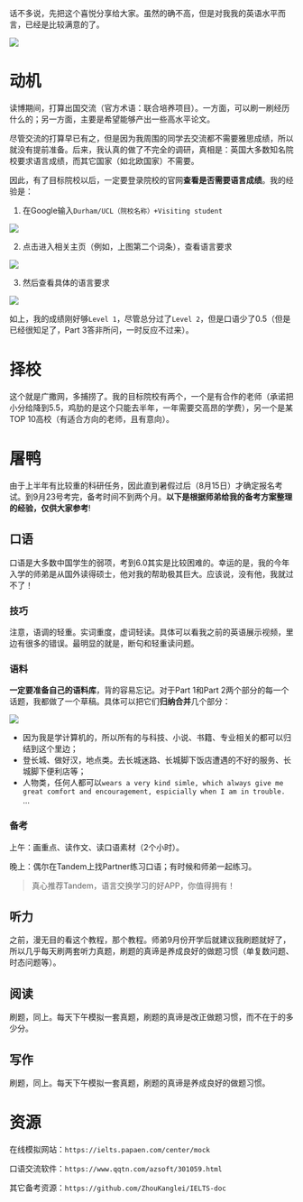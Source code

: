 话不多说，先把这个喜悦分享给大家。虽然的确不高，但是对我我的英语水平而言，已经是比较满意的了。

![](https://raw.githubusercontent.com/ZhouKanglei/jidianxia/master/picgo/2023/09/27/ielts-zkl.png)

# 动机

读博期间，打算出国交流（官方术语：联合培养项目）。一方面，可以刷一刷经历什么的；另一方面，主要是希望能够产出一些高水平论文。

尽管交流的打算早已有之，但是因为我周围的同学去交流都不需要雅思成绩，所以就没有提前准备。后来，我认真的做了不完全的调研，真相是：英国大多数知名院校要求语言成绩，而其它国家（如北欧国家）不需要。

因此，有了目标院校以后，一定要登录院校的官网**查看是否需要语言成绩**。我的经验是：

1. 在Google输入`Durham/UCL（院校名称）+Visiting student`

![](https://raw.githubusercontent.com/ZhouKanglei/jidianxia/master/picgo/2023/09/27/Screenshot%20from%202023-09-27%2008-19-27.png)

2. 点击进入相关主页（例如，上图第二个词条），查看语言要求

![](https://raw.githubusercontent.com/ZhouKanglei/jidianxia/master/picgo/2023/09/27/Screenshot%20from%202023-09-27%2008-22-42.png)

3. 然后查看具体的语言要求

![](https://raw.githubusercontent.com/ZhouKanglei/jidianxia/master/picgo/2023/09/27/Screenshot%20from%202023-09-27%2008-29-20.png)

如上，我的成绩刚好够`Level 1`，尽管总分过了`Level 2`，但是口语少了0.5（但是已经很知足了，Part 3答非所问，一时反应不过来）。

# 择校

这个就是广撒网，多捕捞了。我的目标院校有两个，一个是有合作的老师（承诺把小分给降到5.5，鸡肋的是这个只能去半年，一年需要交高昂的学费），另一个是某TOP 10高校（有适合方向的老师，且有意向）。

# 屠鸭

由于上半年有比较重的科研任务，因此直到暑假过后（8月15日）才确定报名考试。到9月23号考完，备考时间不到两个月。**以下是根据师弟给我的备考方案整理的经验，仅供大家参考**!

## 口语

口语是大多数中国学生的弱项，考到6.0其实是比较困难的。幸运的是，我的今年入学的师弟是从国外读得硕士，他对我的帮助极其巨大。应该说，没有他，我就过不了！

### 技巧

注意，语调的轻重。实词重度，虚词轻读。具体可以看我之前的英语展示视频，里边有很多的错误。最明显的就是，断句和轻重读问题。

### 语料

**一定要准备自己的语料库**，背的容易忘记。对于Part 1和Part 2两个部分的每一个话题，我都做了一个草稿。具体可以把它们**归纳合并**几个部分：

![](https://raw.githubusercontent.com/ZhouKanglei/jidianxia/master/picgo/2023/09/27/IELTS%20speaking%20-%20part%202.png)

- 因为我是学计算机的，所以所有的与科技、小说、书籍、专业相关的都可以归结到这个里边；
- 登长城、做好汉，地点类。去长城迷路、长城脚下饭店遭遇的不好的服务、长城脚下便利店等；
- 人物类，任何人都可以`wears a very kind simle, which always give me great comfort and encouragement, espicially when I am in trouble.`
...

### 备考

上午：画重点、读作文、读口语素材（2个小时）。

晚上：偶尔在Tandem上找Partner练习口语；有时候和师弟一起练习。

> 真心推荐Tandem，语言交换学习的好APP，你值得拥有！

## 听力

之前，漫无目的看这个教程，那个教程。师弟9月份开学后就建议我刷题就好了，所以几乎每天刷两套听力真题，刷题的真谛是养成良好的做题习惯（单复数问题、时态问题等）。

## 阅读

刷题，同上。每天下午模拟一套真题，刷题的真谛是改正做题习惯，而不在于的多少分。

## 写作

刷题，同上。每天下午模拟一套真题，刷题的真谛是养成良好的做题习惯。

# 资源

在线模拟网站：`https://ielts.papaen.com/center/mock`

口语交流软件：`https://www.qqtn.com/azsoft/301059.html`

其它备考资源：`https://github.com/ZhouKanglei/IELTS-doc`
